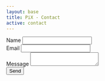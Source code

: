 ```yaml
---
layout: base
title: PiX - Contact
active: contact
---
```


<div class='row'>
	<div class='col-sm-6 col-sm-offset-3'>
		<form action="http://getsimpleform.com/messages?form_api_token=a7bacae78284faac22747762aefba2c0" method="post">
			<input type='hidden' name='redirect_to' value='{{ site.baseurl }}/pages/thankyou' />
			<div class='form-group'>
				<label for='name'>Name</label>
				<input type='text' name='name' class='form-control'/>
			</div>
			<div class='form-group'>
				<label for='email'>Email</label>
				<input type='text' name='email' class='form-control'/>
			</div>
			<div class='form-group'>
				<label for='message'>Message</label>
				<textarea name='message' class='form-control'></textarea>
			</div>
			<input type='submit' value='Send' class='btn btn-primary pull-right'/>
		</form>
	</div>
</div>
